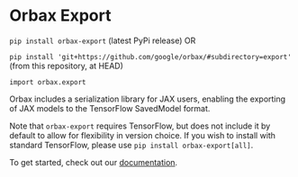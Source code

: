 # Orbax Export

`pip install orbax-export` (latest PyPi release) OR

`pip install 'git+https://github.com/google/orbax/#subdirectory=export'` (from this repository, at HEAD)

`import orbax.export`

Orbax includes a serialization library for JAX users, enabling the exporting of JAX models to the TensorFlow SavedModel format.

Note that `orbax-export` requires TensorFlow, but does not include it by default to allow for flexibility in version choice. If you wish to install with standard TensorFlow, please use `pip install orbax-export[all]`.

To get started, check out our [documentation](https://orbax.readthedocs.io/en/latest/orbax_export_101.html).
